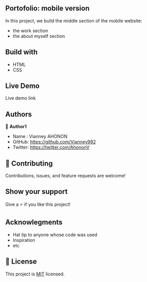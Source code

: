 ## Portofolio: mobile version
In this project, we build the middle section of the mobile website:
- the work section
- the about myself section

## Build with
- HTML
- CSS

## Live Demo
Live demo link

## Authors

👤 **Author1**
- Name : Vianney AHONON
- GitHub: https://github.com/Vianney992
- Twitter: https://twitter.com/AhononV

## 🤝 Contributing
Contributions, issues, and feature requests are welcome!

## Show your support
Give a ⭐️ if you like this project!

## Acknowlegments
- Hat tip to anyone whose code was used
- Inspiration
- etc
 
## 📝 License
This project is [MIT](./MIT.md) licensed.